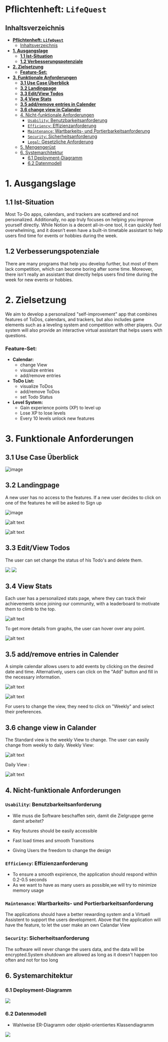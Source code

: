 # **Pflichtenheft: `LifeQuest`**

## Inhaltsverzeichnis

- [**Pflichtenheft: `LifeQuest`**](#pflichtenheft-lifequest)
  - [Inhaltsverzeichnis](#inhaltsverzeichnis)
- [**1. Ausgangslage**](#1-ausgangslage)
  - [**1.1 Ist-Situation**](#11-ist-situation)
  - [**1.2 Verbesserungspotenziale**](#12-verbesserungspotenziale)
- [**2. Zielsetzung**](#2-zielsetzung)
    - [**Feature-Set:**](#feature-set)
- [**3. Funktionale Anforderungen**](#3-funktionale-anforderungen)
  - [**3.1 Use Case Überblick**](#31-use-case-überblick)
  - [**3.2 Landingpage**](#32-landingpage)
  - [**3.3 Edit/View Todos**](#33-Todos)
  - [**3.4 View Stats**](#34-Stats)
  - [**3.5 add/remove entries in Calender**](#35-Calandar)
  - [**3.6 change view in Calander**](#36-Calandar)
  - [4. Nicht-funktionale Anforderungen](#4-nicht-funktionale-anforderungen)
    - [`Usability`: Benutzbarkeitsanforderung](#usability-benutzbarkeitsanforderung)
    - [`Efficiency`: Effizienzanforderung](#efficiency-effizienzanforderung)
    - [`Maintenance`: Wartbarkeits- und Portierbarkeitsanforderung](#maintenance-wartbarkeits--und-portierbarkeitsanforderung)
    - [`Security`: Sicherheitsanforderung](#security-sicherheitsanforderung)
    - [`Legal`: Gesetzliche Anforderung](#legal-gesetzliche-anforderung)
  - [5. Mengengerüst](#5-mengengerüst)
  - [6. Systemarchitektur](#6-systemarchitektur)
    - [6.1 Deployment-Diagramm](#61-deployment-diagramm)
    - [6.2 Datenmodell](#62-datenmodell)

# **1. Ausgangslage**

## **1.1 Ist-Situation**
Most To-Do apps, calendars, and trackers are scattered and not personalized. Additionally, no app truly focuses on helping you improve yourself directly. While Notion is a decent all-in-one tool, it can quickly feel overwhelming, and it doesn’t even have a built-in timetable assistant to help users find time for events or hobbies during the week.

## **1.2 Verbesserungspotenziale**
There are many programs that help you develop further, but most of them lack competition, which can become boring after some time. Moreover, there isn't really an assistant that directly helps users find time during the week for new events or hobbies.

# **2. Zielsetzung**
We aim to develop a personalized "self-improvement" app that combines features of ToDos, calendars, and trackers, but also includes game elements such as a leveling system and competition with other players. Our system will also provide an interactive virtual assistant that helps users with questions.

### **Feature-Set:**
- **Calendar:**
  - change View
  - visualize entries
  - add/remove entries
- **ToDo List:**
  - visualize ToDos
  - add/remove ToDos
  - set Todo Status
- **Level System:**
  - Gain experience points (XP) to level up
  - Lose XP to lose levels
  - Every 10 levels unlock new features

# **3. Funktionale Anforderungen**

## **3.1 Use Case Überblick**
![image](./images/Usecase_Lifequest.png)

## **3.2 Landingpage**
A new user has no access to the features. If a new user decides to click on one of the features he will be asked to Sign up  

![image](./images/landingpage.png)


![alt text](./images/login.png)

![alt text](./images/sign-up.png)

## **3.3 Edit/View Todos**

The user can set change the status of his Todo's and delete them. 

<img src="images/todos.png">

<img src="images/add-todo.png">


## **3.4 View Stats**
Each user has a personalized stats page, where they can track their achievements since joining our community, with a leaderboard to motivate them to climb to the top.

![alt text](./images/stats-page.png)

To get more details from graphs, the user can hover over any point.

![alt text](./images/exp-details.png)

## **3.5 add/remove entries in Calender**
A simple calendar allows users to add events by clicking on the desired date and time. Alternatively, users can click on the "Add" button and fill in the necessary information.

![alt text](./images/add-entry.png)

![alt text](./images/addbutton-calandar.png)

For users to change the view, they need to click on "Weekly" and select their preferences.

## **3.6 change view in Calander**

The Standard view is the weekly View to change. The user can easily change from weekly to daily.
Weekly View: 

![alt text](./images/weekly-view.png)

Daily View : 

![alt text](./images/daily-view.png)

## 4. Nicht-funktionale Anforderungen

### `Usability`: Benutzbarkeitsanforderung

- Wie muss die Software beschaffen sein, damit die Zielgruppe gerne damit arbeitet?

- Key feutures should be easily accessible
- Fast load times and smooth Transitions
- Giving Users the freedom to change the design

### `Efficiency`: Effizienzanforderung
- To ensure a smooth expirience, the application should respond within 0.2-0.5 seconds
- As we want to have as many users as possible,we will try to minimize memory usage

### `Maintenance`: Wartbarkeits- und Portierbarkeitsanforderung
 The applications should have a better rewarding system and a Virtuell Assistent to support the users development. Above that the application will have the feature, to let the user make an own Calandar View

### `Security`: Sicherheitsanforderung

The software will never change the users data, and the data will be encrypted.System shutdown are allowed as long as it doesn't happen too often and not for too long


## 6. Systemarchitektur

### 6.1 Deployment-Diagramm


<img src="images/DeploymentDiagramm.png">

### 6.2 Datenmodell

- Wahlweise ER-Diagramm oder objekt-orientiertes Klassendiagramm

<img src="images/LifeQuest_Erd.png">



























